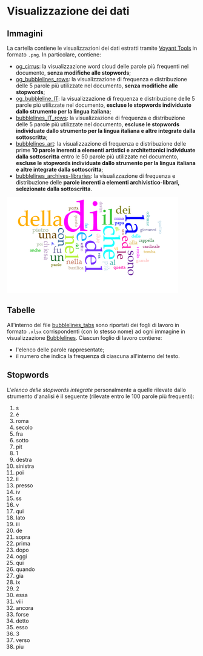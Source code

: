 # Visualizzazione dei dati

## Immagini

La cartella contiene le visualizzazioni dei dati estratti tramite [Voyant Tools](https://voyant-tools.org/) in formato `.png`. In particolare, contiene:
  * [og_cirrus](https://github.com/ggdrll/esame/blob/main/docs/viz/og_cirrus.png): la visualizzazione word cloud delle parole più frequenti nel documento, **senza modifiche alle stopwords**;
  * [og_bubblelines_rows](https://github.com/ggdrll/esame/blob/main/docs/viz/og_bubblelines_rows.png): la visualizzazione di frequenza e distribuzione delle 5 parole più utilizzate nel documento, **senza modifiche alle stopwords**;
  * [og_bubbleline_IT](https://github.com/ggdrll/esame/blob/main/docs/viz/og_bubblelines_IT.png): la visualizzazione di frequenza e distribuzione delle 5 parole più utilizzate nel documento, **escluse le stopwords individuate dallo strumento per la lingua italiana**;
  * [bubblelines_IT_rows](https://github.com/ggdrll/esame/blob/main/docs/viz/bubblelines_IT_rows.png): la visualizzazione di frequenza e distribuzione delle 5 parole più utilizzate nel documento, **escluse le stopwords individuate dallo strumento per la lingua italiana e altre integrate dalla sottoscritta**;
  * [bubblelines_art](https://github.com/ggdrll/esame/blob/main/docs/viz/bubblelines_art.png): la visualizzazione di frequenza e distribuzione delle prime **10 parole inerenti a elementi artistici e architettonici individuate dalla sottoscritta** entro le 50 parole più utilizzate nel documento, **escluse le stopwords individuate dallo strumento per la lingua italiana e altre integrate dalla sottoscritta**;
  * [bubblelines_archives-libraries](https://github.com/ggdrll/esame/blob/main/docs/viz/bubblelines_archives-libraries.png): la visualizzazione di frequenza e distribuzione delle **parole inerenti a elementi archivistico-librari, selezionate dalla sottoscritta**.

![og_cirrus](og_cirrus.png)


## Tabelle

All'interno del file [bubblelines_tabs](https://github.com/ggdrll/esame/blob/main/docs/viz/bubblelines_tabs.xlsx) sono riportati dei fogli di lavoro in formato `.xlsx` corrispondenti (con lo stesso nome) ad ogni immagine in visualizzazione [Bubblelines](https://voyant-tools.org/docs/#!/guide/bubblelines). Ciascun foglio di lavoro contiene:
* l'elenco delle parole rappresentate;
* il numero che indica la frequenza di ciascuna all'interno del testo.


## Stopwords

L'*elenco delle stopwords integrate* personalmente a quelle rilevate dallo strumento d'analisi è il seguente (rilevate entro le 100 parole più frequenti):
1) s
2) é
3) roma
4) secolo
5) fra
6) sotto
7) pit
8) 1
9) destra
10) sinistra
11) poi
12) ii
13) presso
14) iv
15) ss
16) v
17) qui
18) lato
19) iii
20) de
21) sopra
22) prima
23) dopo
24) oggi
25) qui
26) quando
27) gia
28) ix
29) 2
30) essa
31) viii
32) ancora
33) forse
34) detto
35) esso
36) 3
37) verso
38) piu
